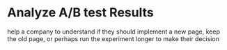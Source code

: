 # Analyze A/B test Results
help a company to understand if they should implement a new page, keep the old page, or perhaps run the experiment longer to make their decision
